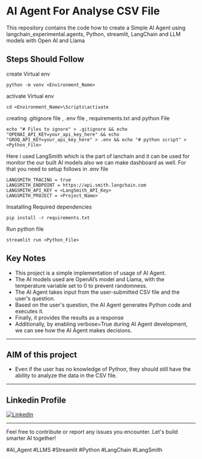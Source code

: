 # AI Agent For Analyse CSV File

This repository contains the code how to create a Simple AI Agent using  langchain_experimental.agents, Python, streamlit, LangChain and LLM models with Open AI and Llama

## Steps Should Follow

create Virtual env

  ```
  python -m venv <Environment_Name>
  ```

activate Virtual env

  ```
  cd <Environment_Name>\Scripts\activate
  ```

creating .gitignore file , .env file , requirements.txt and python File

  ```
  echo "# Files to ignore" > .gitignore && echo "OPENAI_API_KEY=your_api_key_here" && echo "GROQ_API_KEY=your_api_key_here" > .env && echo "# python script" > <Python_File>
  ```

Here i used LangSmith which is the part of lanchain and it can be used for monitor the our built AI models also we can make dashboard as well. For that you need to setup follows in .env file

  ```
  LANGSMITH_TRACING = true
  LANGSMITH_ENDPOINT = https://api.smith.langchain.com
  LANGSMITH_API_KEY = <LangSmith_API_Key>
  LANGSMITH_PROJECT = <Project_Name>
  ```

Insatalling Required dependencies

  ```
  pip install -r requirements.txt
  ```

Run python file

  ```
  streamlit run <Python_File>
  ```

## Key Notes
- This project is a simple implementation of usage of AI Agent.
- The AI models used are OpenAI’s model and Llama, with the temperature variable set to 0 to prevent randomness.
- The AI Agent takes input from the user-submitted CSV file and the user's question.
- Based on the user's question, the AI Agent generates Python code and executes it.
- Finally, it provides the results as a response
- Additionally, by enabling verbose=True during AI Agent development, we can see how the AI Agent makes decisions.

---

## AIM of this project
- Even if the user has no knowledge of Python, they should still have the ability to analyze the data in the CSV file.
  
---

## Linkedin Profile

[![LinkedIn](https://img.shields.io/badge/LinkedIn-Isuru%20Madhushan-blue?logo=linkedin&style=for-the-badge)](https://www.linkedin.com/in/isuru-madhushan-096878273/)


---

Feel free to contribute or report any issues you encounter. Let's build smarter AI together!

#AI_Agent #LLMS #Streamlit #Python #LangChain #LangSmith
